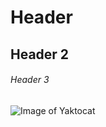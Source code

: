 # Header
## Header 2
###### Header 3

![Image of Yaktocat](https://octodex.github.com/images/yaktocat.png)
